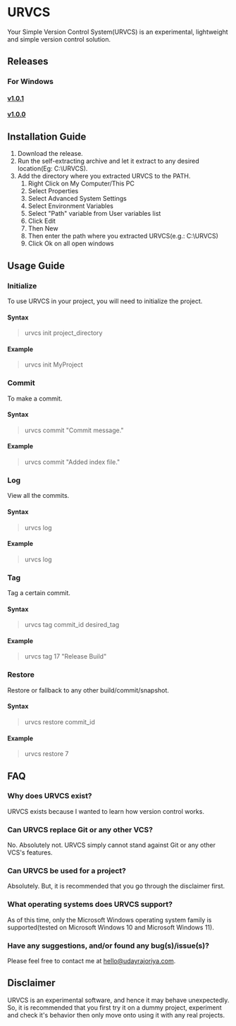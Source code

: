 # URVCS

Your Simple Version Control System(URVCS) is an experimental, lightweight and simple version control solution.

## Releases

### For Windows

#### [v1.0.1](https://github.com/udayrajoriya/udayrajoriya.github.io/blob/master/urvcs/URVCS-Setup-v1.0.1.exe?raw=true)

#### [v1.0.0](https://github.com/udayrajoriya/udayrajoriya.github.io/blob/master/urvcs/URVCS-Setup.exe?raw=true)

## Installation Guide

1) Download the release.
2) Run the self-extracting archive and let it extract to any desired location(Eg: C:\URVCS).
3) Add the directory where you extracted URVCS to the PATH.
	1) Right Click on My Computer/This PC
	2) Select Properties
	3) Select Advanced System Settings
	4) Select Environment Variables
	5) Select "Path" variable from User variables list
	6) Click Edit
	7) Then New
	8) Then enter the path where you extracted URVCS(e.g.: C:\URVCS)
	9) Click Ok on all open windows

## Usage Guide

### Initialize

To use URVCS in your project, you will need to initialize the project.

#### Syntax

> urvcs init project_directory

#### Example

> urvcs init MyProject

### Commit

To make a commit.

#### Syntax

> urvcs commit "Commit message."

#### Example

> urvcs commit "Added index file."

### Log

View all the commits.

#### Syntax

> urvcs log

#### Example

> urvcs log

### Tag

Tag a certain commit.

#### Syntax

> urvcs tag commit_id desired_tag

#### Example

> urvcs tag 17 "Release Build"

### Restore

Restore or fallback to any other build/commit/snapshot.

#### Syntax

> urvcs restore commit_id

#### Example

> urvcs restore 7

## FAQ

### Why does URVCS exist?

URVCS exists because I wanted to learn how version control works.

### Can URVCS replace Git or any other VCS?

No. Absolutely not. URVCS simply cannot stand against Git or any other VCS's features.

### Can URVCS be used for a project?

Absolutely. But, it is recommended that you go through the disclaimer first.

### What operating systems does URVCS support?

As of this time, only the Microsoft Windows operating system family is supported(tested on Microsoft Windows 10 and Microsoft Windows 11).

### Have any suggestions, and/or found any bug(s)/issue(s)?

Please feel free to contact me at hello@udayrajoriya.com.

## Disclaimer

URVCS is an experimental software, and hence it may behave unexpectedly. So, it is recommended that you first try it on a dummy project, experiment and check it's behavior then only move onto using it with any real projects.
